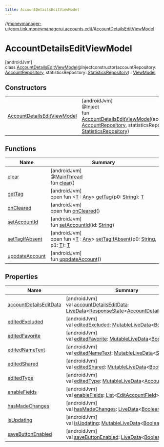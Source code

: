 ```yaml
---
title: AccountDetailsEditViewModel
---
```

//[moneymanager-ui](../../../index.html)/[com.tink.moneymanagerui.accounts.edit](../index.html)/[AccountDetailsEditViewModel](index.html)



# AccountDetailsEditViewModel



[androidJvm]\
class [AccountDetailsEditViewModel](index.html)@Injectconstructor(accountRepository: [AccountRepository](../../se.tink.android.repository.account/-account-repository/index.html), statisticsRepository: [StatisticsRepository](../../com.tink.moneymanagerui.repository/-statistics-repository/index.html)) : [ViewModel](https://developer.android.com/reference/kotlin/androidx/lifecycle/ViewModel.html)



## Constructors


| | |
|---|---|
| [AccountDetailsEditViewModel](-account-details-edit-view-model.html) | [androidJvm]<br>@Inject<br>fun [AccountDetailsEditViewModel](-account-details-edit-view-model.html)(accountRepository: [AccountRepository](../../se.tink.android.repository.account/-account-repository/index.html), statisticsRepository: [StatisticsRepository](../../com.tink.moneymanagerui.repository/-statistics-repository/index.html)) |


## Functions


| Name | Summary |
|---|---|
| [clear](../../com.tink.moneymanagerui.insights/-archived-insights-view-model/index.html#-1936886459%2FFunctions%2F1000845458) | [androidJvm]<br>@[MainThread](https://developer.android.com/reference/kotlin/androidx/annotation/MainThread.html)<br>fun [clear](../../com.tink.moneymanagerui.insights/-archived-insights-view-model/index.html#-1936886459%2FFunctions%2F1000845458)() |
| [getTag](../../com.tink.moneymanagerui.insights/-archived-insights-view-model/index.html#-215894976%2FFunctions%2F1000845458) | [androidJvm]<br>open fun &lt;[T](../../com.tink.moneymanagerui.insights/-archived-insights-view-model/index.html#-215894976%2FFunctions%2F1000845458) : [Any](https://kotlinlang.org/api/latest/jvm/stdlib/kotlin/-any/index.html)&gt; [getTag](../../com.tink.moneymanagerui.insights/-archived-insights-view-model/index.html#-215894976%2FFunctions%2F1000845458)(p0: [String](https://kotlinlang.org/api/latest/jvm/stdlib/kotlin/-string/index.html)): [T](../../com.tink.moneymanagerui.insights/-archived-insights-view-model/index.html#-215894976%2FFunctions%2F1000845458) |
| [onCleared](../../com.tink.moneymanagerui.insights/-archived-insights-view-model/index.html#-1930136507%2FFunctions%2F1000845458) | [androidJvm]<br>open fun [onCleared](../../com.tink.moneymanagerui.insights/-archived-insights-view-model/index.html#-1930136507%2FFunctions%2F1000845458)() |
| [setAccountId](set-account-id.html) | [androidJvm]<br>fun [setAccountId](set-account-id.html)(id: [String](https://kotlinlang.org/api/latest/jvm/stdlib/kotlin/-string/index.html)) |
| [setTagIfAbsent](../../com.tink.moneymanagerui.insights/-archived-insights-view-model/index.html#-1567230750%2FFunctions%2F1000845458) | [androidJvm]<br>open fun &lt;[T](../../com.tink.moneymanagerui.insights/-archived-insights-view-model/index.html#-1567230750%2FFunctions%2F1000845458) : [Any](https://kotlinlang.org/api/latest/jvm/stdlib/kotlin/-any/index.html)&gt; [setTagIfAbsent](../../com.tink.moneymanagerui.insights/-archived-insights-view-model/index.html#-1567230750%2FFunctions%2F1000845458)(p0: [String](https://kotlinlang.org/api/latest/jvm/stdlib/kotlin/-string/index.html), p1: [T](../../com.tink.moneymanagerui.insights/-archived-insights-view-model/index.html#-1567230750%2FFunctions%2F1000845458)): [T](../../com.tink.moneymanagerui.insights/-archived-insights-view-model/index.html#-1567230750%2FFunctions%2F1000845458) |
| [uppdateAccount](uppdate-account.html) | [androidJvm]<br>fun [uppdateAccount](uppdate-account.html)() |


## Properties


| Name | Summary |
|---|---|
| [accountDetailsEditData](account-details-edit-data.html) | [androidJvm]<br>val [accountDetailsEditData](account-details-edit-data.html): [LiveData](https://developer.android.com/reference/kotlin/androidx/lifecycle/LiveData.html)&lt;[ResponseState](../../com.tink.service.network/-response-state/index.html)&lt;[AccountDetailsEditData](../-account-details-edit-data/index.html)&gt;&gt; |
| [editedExcluded](edited-excluded.html) | [androidJvm]<br>val [editedExcluded](edited-excluded.html): [MutableLiveData](https://developer.android.com/reference/kotlin/androidx/lifecycle/MutableLiveData.html)&lt;[Boolean](https://kotlinlang.org/api/latest/jvm/stdlib/kotlin/-boolean/index.html)&gt; |
| [editedFavorite](edited-favorite.html) | [androidJvm]<br>val [editedFavorite](edited-favorite.html): [MutableLiveData](https://developer.android.com/reference/kotlin/androidx/lifecycle/MutableLiveData.html)&lt;[Boolean](https://kotlinlang.org/api/latest/jvm/stdlib/kotlin/-boolean/index.html)&gt; |
| [editedNameText](edited-name-text.html) | [androidJvm]<br>val [editedNameText](edited-name-text.html): [MutableLiveData](https://developer.android.com/reference/kotlin/androidx/lifecycle/MutableLiveData.html)&lt;[String](https://kotlinlang.org/api/latest/jvm/stdlib/kotlin/-string/index.html)&gt; |
| [editedShared](edited-shared.html) | [androidJvm]<br>val [editedShared](edited-shared.html): [MutableLiveData](https://developer.android.com/reference/kotlin/androidx/lifecycle/MutableLiveData.html)&lt;[Boolean](https://kotlinlang.org/api/latest/jvm/stdlib/kotlin/-boolean/index.html)&gt; |
| [editedType](edited-type.html) | [androidJvm]<br>val [editedType](edited-type.html): [MutableLiveData](https://developer.android.com/reference/kotlin/androidx/lifecycle/MutableLiveData.html)&lt;[Account.Type](../../com.tink.model.account/-account/-type/index.html)&gt; |
| [enableFields](enable-fields.html) | [androidJvm]<br>val [enableFields](enable-fields.html): [List](https://kotlinlang.org/api/latest/jvm/stdlib/kotlin.collections/-list/index.html)&lt;[EditAccountField](../../com.tink.moneymanagerui.accounts/-edit-account-field/index.html)&gt; |
| [hasMadeChanges](has-made-changes.html) | [androidJvm]<br>val [hasMadeChanges](has-made-changes.html): [LiveData](https://developer.android.com/reference/kotlin/androidx/lifecycle/LiveData.html)&lt;[Boolean](https://kotlinlang.org/api/latest/jvm/stdlib/kotlin/-boolean/index.html)&gt; |
| [isUpdating](is-updating.html) | [androidJvm]<br>val [isUpdating](is-updating.html): [MutableLiveData](https://developer.android.com/reference/kotlin/androidx/lifecycle/MutableLiveData.html)&lt;[Boolean](https://kotlinlang.org/api/latest/jvm/stdlib/kotlin/-boolean/index.html)&gt; |
| [saveButtonEnabled](save-button-enabled.html) | [androidJvm]<br>val [saveButtonEnabled](save-button-enabled.html): [LiveData](https://developer.android.com/reference/kotlin/androidx/lifecycle/LiveData.html)&lt;[Boolean](https://kotlinlang.org/api/latest/jvm/stdlib/kotlin/-boolean/index.html)&gt; |

